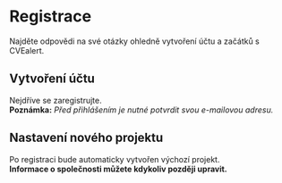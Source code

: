# Registrace

Najděte odpovědi na své otázky ohledně vytvoření účtu a začátků s CVEalert.

## Vytvoření účtu

Nejdříve se zaregistrujte.  
**Poznámka:** *Před přihlášením je nutné potvrdit svou e-mailovou adresu.*

## Nastavení nového projektu

Po registraci bude automaticky vytvořen výchozí projekt.  
**Informace o společnosti můžete kdykoliv později upravit.**
